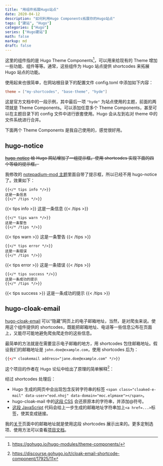 ```yaml
---
title: "用组件拓展Hugo站点"
date: 2020-04-12
description: "如何利用Hugo Components拓展你的Hugo站点"
tags: ["建站", "Hugo"]
categories: ["Hugo"]
series: ["Hugo建站"]
math: false
markup: md
draft: false
---
```


这里的组件指的是 Hugo Theme Components[^1]，可以用来给现有的 Theme 增加一些功能、组件等等。通常，这些组件为 Hugo 站点提供 shortcodes 来拓展 Hugo 站点的功能。

使用起来也很简单，在网站根目录下的配置文件 config.toml 中添加如下内容：

```toml
theme = ["my-shortcodes", "base-theme", "hyde"]
```

这是官方文档中的一段示例，其中最后一项 `"hyde"` 为站点使用的主题，前面的两项就是 Theme Components。可以添加任意多个 Theme Components，甚至可以在主题目录下的 config 文件中进行嵌套使用。Hugo 会从左到右对 theme 中的文件系统进行合并。

下面两个 Theme Components 是我自己使用的，感觉很好用。

## hugo-notice  

~~[hugo-notice](https://github.com/martignoni/hugo-notice) 给 Hugo 网站增加了一组提示框。使用 shortcodes 实现下面的四个等级的提示框。~~

我修改的 [notepadium-mod 主题](https://github.com/qdzhang/hugo-notepadium-mod)里面自带了提示框，所以已经不用 hugo-notice 了。效果如下：

```
{{</* tips info */>}}
这是一条信息
{{</* /tips */>}}
```

{{< tips info >}}
这是一条信息
{{< /tips >}}

```
{{</* tips warn */>}}
这是一条警告
{{</* /tips */>}}
```

{{< tips warn >}}
这是一条警告
{{< /tips >}}

```
{{</* tips error */>}}
这是一条错误
{{</* /tips */>}}
```

{{< tips error >}}
这是一条错误
{{< /tips >}}

```
{{</* tips success */>}}
这是一条成功的提示
{{</* /tips */>}}
```

{{< tips success >}}
这是一条成功的提示
{{< /tips >}}

## hugo-cloak-email

[hugo-cloak-email](https://github.com/martignoni/hugo-cloak-email) 可以“隐藏”网页上的电子邮箱地址，当然，是对爬虫来说。使用这个组件提供的 shortcodes，既能把邮箱地址、电话等一些信息公布在页面上，又能尽可能地避免爬虫爬走你的这些信息。

最简单的方法就是在需要显示电子邮箱的地方，用 shortcodes 包住邮箱地址。假设我们的邮箱地址是 `john.doe@example.com`，使用 shortcodes 后为：

```html
{{</* cloakemail address="jane.doe@example.com" */>}}
```

这个项目的作者在 Hugo 论坛中给出了原理的简单解释[^2]：

经过 shortcodes 处理后：
- Hugo 生成的网页中会出现包含反转字符串的标签 `<span class="cloaked-e-mail" data-user="eod.nhoj" data-domain="moc.elpmaxe"></span>`。
- hugo-cloak-mail 中的[这段 CSS](https://github.com/martignoni/hugo-cloak-email/blob/d12c1f03640e1a09941b8209067410f177100bf3/layouts/shortcodes/cloakemail.html#L9-L14) 会还原原本的字符串，并添加@符号。
- [这段 JavaScript](https://github.com/martignoni/hugo-cloak-email/blob/d12c1f03640e1a09941b8209067410f177100bf3/layouts/shortcodes/cloakemail.html#L17-L25) 代码会给上一步生成的邮箱地址字符串加上`<a href=...>`标签，使其变成链接。

我的[关于](/about)页面中的邮箱地址就是使用这段 shortcodes 展示出来的。更多定制选项、使用方法可以查看[项目文档](https://github.com/martignoni/hugo-cloak-email)。


[^1]: https://gohugo.io/hugo-modules/theme-components/
[^2]: https://discourse.gohugo.io/t/cloak-email-shortcode-component/17925/11
